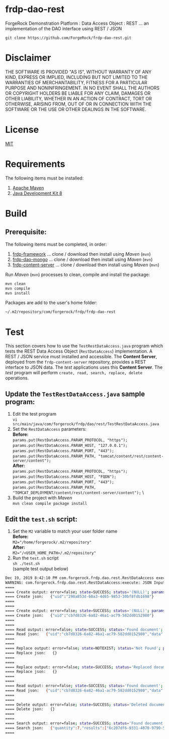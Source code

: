 # frdp-dao-rest

ForgeRock Demonstration Platform : Data Access Object : REST ... an implementation of the DAO interface using REST / JSON

`git clone https://github.com/ForgeRock/frdp-dao-rest.git`

# Disclaimer

THE SOFTWARE IS PROVIDED "AS IS", WITHOUT WARRANTY OF ANY KIND, EXPRESS OR IMPLIED, INCLUDING BUT NOT LIMITED TO THE WARRANTIES OF MERCHANTABILITY, FITNESS FOR A PARTICULAR PURPOSE AND NONINFRINGEMENT. IN NO EVENT SHALL THE AUTHORS OR COPYRIGHT HOLDERS BE LIABLE FOR ANY CLAIM, DAMAGES OR OTHER LIABILITY, WHETHER IN AN ACTION OF CONTRACT, TORT OR OTHERWISE, ARISING FROM, OUT OF OR IN CONNECTION WITH THE SOFTWARE OR THE USE OR OTHER DEALINGS IN THE SOFTWARE.

# License

[MIT](/LICENSE)

# Requirements

The following items must be installed:

1. [Apache Maven](https://maven.apache.org/)
1. [Java Development Kit 8](https://openjdk.java.net/)

# Build

## Prerequisite:

The following items must be completed, in order:

1. [frdp-framework](https://github.com/ForgeRock/frdp-framework) ... clone / download then install using *Maven* (`mvn`)
1. [frdp-dao-mongo](https://github.com/ForgeRock/frdp-dao-mongo) ... clone / download then install using *Maven* (`mvn`)
1. [frdp-content-server](https://github.com/ForgeRock/frdp-content-server) ... clone / download then install using *Maven* (`mvn`)


Run *Maven* (`mvn`) processes to clean, compile and install the package:

```bash
mvn clean
mvn compile
mvn install
```

Packages are add to the user's home folder: 

`~/.m2/repository/com/forgerock/frdp/frdp-dao-rest`


# Test

This section covers how to use the `TestRestDataAccess.java` program which tests the REST Data Access Object (`RestDataAccess`) implementation.  A REST / JSON service must installed and accessible.  The **Content Server**, deployed from the `frdp-content-server` repository, provides a REST interface to JSON data.  The *test* applications uses this **Content Server**.  The *test* program will perform `create, read, search, replace, delete` operations.

## Update the `TestRestDataAccess.java` sample program:

1. Edit the test program \
`vi src/main/java/com/forgerock/frdp/dao/rest/TestRestDataAccess.java`
1. Set the `RestDataAccess` parameters: \
**Before:** \
`params.put(RestDataAccess.PARAM_PROTOCOL, "https");` \
`params.put(RestDataAccess.PARAM_HOST, "127.0.0.1");` \
`params.put(RestDataAccess.PARAM_PORT, "443");` \
`params.put(RestDataAccess.PARAM_PATH, "tomcat/content/rest/content-server/content");` \
**After:** \
`params.put(RestDataAccess.PARAM_PROTOCOL, "https");` \
`params.put(RestDataAccess.PARAM_HOST, "FQDN");` \
`params.put(RestDataAccess.PARAM_PORT, "443");` \
`params.put(RestDataAccess.PARAM_PATH, "TOMCAT_DEPLOYMENT/content/rest/content-server/content");` \
1. Build the project with *Maven* \
`mvn clean compile package install`

## Edit the `test.sh` script:

1. Set the `M2` variable to match your user folder name \
**Before:** \
`M2="/home/forgerock/.m2/repository"` \
**After:** \
`M2="/<USER_HOME_PATH>/.m2/repository"`
1. Run the `test.sh` script \
`sh ./test.sh` \
(sample test output below)

```bash
Dec 19, 2019 8:42:10 PM com.forgerock.frdp.dao.rest.RestDataAccess execute
WARNING: com.forgerock.frdp.dao.rest.RestDataAccess:execute: JSON Input is null or empty
====
==== Create output: error=false; state=SUCCESS; status='(NULL)'; params=none
==== Create json:   {"uid":"298a853d-60a3-4d65-9853-30bf8fdb1698"}
====
====
==== Create output: error=false; state=SUCCESS; status='(NULL)'; params=none
==== Create json:   {"uid":"cb7d8326-6a82-46a1-ac79-582dd0152980"}
====
====
==== Read output: error=false; state=SUCCESS; status='Found document'; params=none
==== Read json:   {"uid":"cb7d8326-6a82-46a1-ac79-582dd0152980","data":{"firstname":"Jack","organization":"CTU","title":"Agent","lastname":"Bauer","info":{"package":"com.forgerock.frdp.dao.rest","filename":"TestMongoDataAccess.java","classname":"TestMongoDataAccess","language":"java"}},"timestamps":{"created":"2019-12-19T20:42:12.861-0600"}}
====
====
==== Replace output: error=false; state=NOTEXIST; status='Not Found'; params=none
==== Replace json:   {}
====
====
==== Replace output: error=false; state=SUCCESS; status='Replaced document'; params=none
==== Replace json:   {}
====
====
==== Read output: error=false; state=SUCCESS; status='Found document'; params=none
==== Read json:   {"uid":"cb7d8326-6a82-46a1-ac79-582dd0152980","data":{"firstname":"Jack","organization":"CTU","comment":"Created from Test for MongoDataAccess class","title":"Agent","lastname":"Bauer","info":{"package":"com.forgerock.frdp.dao.rest","filename":"TestMongoDataAccess.java","classname":"TestMongoDataAccess","language":"java"},"status":"Updated"},"timestamps":{"created":"2019-12-19T20:42:12.861-0600","updated":"2019-12-19T20:42:12.901-0600"}}
====
====
==== Delete output: error=false; state=SUCCESS; status='Deleted document'; params=none
==== Delete json:   {}
====
====
==== Search output: error=false; state=SUCCESS; status='Found document'; params=none
==== Search json:   {"quantity":7,"results":["6c207df6-9331-4070-9790-58d8177aa134","3513f798-b39f-4a17-ac6c-855bd40cae35","dca1af46-cfea-4af6-98ba-3334036623c7","5831b709-78d7-448d-9a7d-a48c9f71f8d4","298a853d-60a3-4d65-9853-30bf8fdb1698","522747e3-dac9-4acf-8f9b-eb69e48fa1b5","8566f773-ff2a-4601-bb45-f3fe4b4f0cd5"]}
====
```